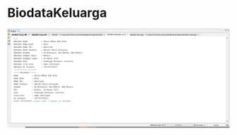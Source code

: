 # BiodataKeluarga
![alt text](https://github.com/Fariz27/BiodataKeluarga/blob/master/Screenshot_19.png)
